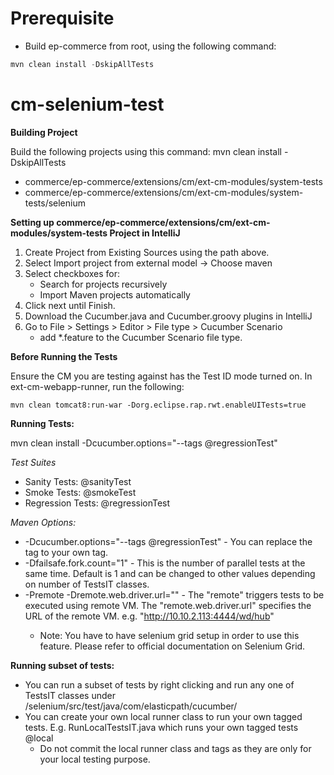 # Prerequisite
  * Build ep-commerce from root, using the following command:
  ```java
  mvn clean install -DskipAllTests
  ```

# cm-selenium-test

**Building Project**

Build the following projects using this command: mvn clean install -DskipAllTests
* commerce/ep-commerce/extensions/cm/ext-cm-modules/system-tests
* commerce/ep-commerce/extensions/cm/ext-cm-modules/system-tests/selenium

**Setting up commerce/ep-commerce/extensions/cm/ext-cm-modules/system-tests Project in IntelliJ**

1. Create Project from Existing Sources using the path above.
2. Select Import project from external model -> Choose maven
3. Select checkboxes for:
    * Search for projects recursively
    * Import Maven projects automatically
4. Click next until Finish.
5. Download the Cucumber.java and Cucumber.groovy plugins in IntelliJ
6. Go to File > Settings > Editor > File type > Cucumber Scenario
    * add *.feature to the Cucumber Scenario file type.

**Before Running the Tests**

Ensure the CM you are testing against has the Test ID mode turned on.
In ext-cm-webapp-runner, run the following:
```
mvn clean tomcat8:run-war -Dorg.eclipse.rap.rwt.enableUITests=true
```

**Running Tests:**

mvn clean install -Dcucumber.options="--tags @regressionTest"

*Test Suites*

* Sanity Tests: @sanityTest
* Smoke Tests: @smokeTest
* Regression Tests: @regressionTest

*Maven Options:*
* -Dcucumber.options="--tags @regressionTest" - You can replace the tag to your own tag.
* -Dfailsafe.fork.count="1" - This is the number of parallel tests at the same time. Default is 1 and can be changed to other values depending on number of TestsIT classes.
* -Premote -Dremote.web.driver.url="<REMOTE DRIVER IP>" - The "remote" triggers tests to be executed using remote VM. The "remote.web.driver.url" specifies the URL of the remote VM. e.g. "http://10.10.2.113:4444/wd/hub"
    * Note: You have to have selenium grid setup in order to use this feature. Please refer to official documentation on Selenium Grid.  

**Running subset of tests:**
* You can run a subset of tests by right clicking and run any one of TestsIT classes under /selenium/src/test/java/com/elasticpath/cucumber/
* You can create your own local runner class to run your own tagged tests. E.g. RunLocalTestsIT.java which runs your own tagged tests @local 
    * Do not commit the local runner class and tags as they are only for your local testing purpose. 
